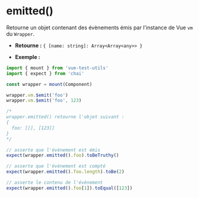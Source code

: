 # emitted()

Retourne un objet contenant des évènements émis par l'instance de Vue `vm` du `Wrapper`.

- **Retourne :** `{ [name: string]: Array<Array<any>> }`

- **Exemple :**

```js
import { mount } from 'vue-test-utils'
import { expect } from 'chai'

const wrapper = mount(Component)

wrapper.vm.$emit('foo')
wrapper.vm.$emit('foo', 123)

/*
wrapper.emitted() retourne l'objet suivant :
{
  foo: [[], [123]]
}
*/

// asserte que l'évènement est émis
expect(wrapper.emitted().foo).toBeTruthy()

// asserte que l'évènement est compté
expect(wrapper.emitted().foo.length).toBe(2)

// asserte le contenu de l'évènement
expect(wrapper.emitted().foo[1]).toEqual([123])
```
